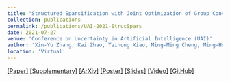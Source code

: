 ```yaml
---
title: "Structured Sparsification with Joint Optimization of Group Convolution and Channel Shuffle"
collection: publications
permalink: /publications/UAI-2021-StrucSpars
date: 2021-07-27
venue: 'Conference on Uncertainty in Artificial Intelligence (UAI)'
author: 'Xin-Yu Zhang, Kai Zhao, Taihong Xiao, Ming-Ming Cheng, Ming-Hsuan Yang'
location: 'Virtual'
---
```


[[Paper]](https://proceedings.mlr.press/v161/zhang21b/zhang21b.pdf)
[[Supplementary]](https://proceedings.mlr.press/v161/zhang21b/zhang21b-supp.pdf)
[[ArXiv]](https://arxiv.org/abs/2002.08127)
[[Poster]](https://github.com/Sakura03/StrucSpars/raw/master/images/uai-poster.pdf)
[[Slides]](https://github.com/Sakura03/StrucSpars/blob/master/images/full-slides.pdf)
[[Video]](https://underline.io/lecture/28845-184-ii-d1-structured-sparsification-with-joint-optimization-of-group-convolution-and-channel-shuffle)
[[GitHub]](https://github.com/Sakura03/StrucSpars)



